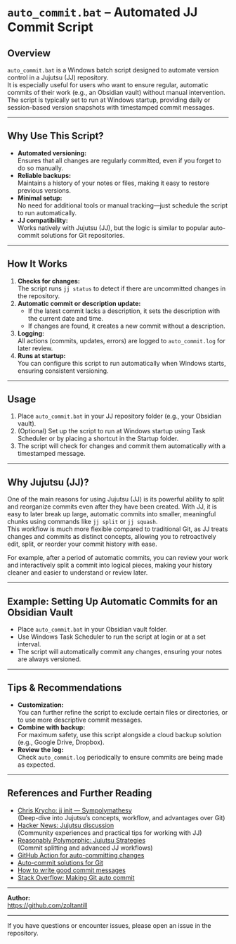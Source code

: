 # `auto_commit.bat` – Automated JJ Commit Script

## Overview

`auto_commit.bat` is a Windows batch script designed to automate version control in a Jujutsu (JJ) repository.  
It is especially useful for users who want to ensure regular, automatic commits of their work (e.g., an Obsidian vault) without manual intervention.  
The script is typically set to run at Windows startup, providing daily or session-based version snapshots with timestamped commit messages.

---

## Why Use This Script?

- **Automated versioning:**  
  Ensures that all changes are regularly committed, even if you forget to do so manually.
- **Reliable backups:**  
  Maintains a history of your notes or files, making it easy to restore previous versions.
- **Minimal setup:**  
  No need for additional tools or manual tracking—just schedule the script to run automatically.
- **JJ compatibility:**  
  Works natively with Jujutsu (JJ), but the logic is similar to popular auto-commit solutions for Git repositories.

---

## How It Works

1. **Checks for changes:**  
   The script runs `jj status` to detect if there are uncommitted changes in the repository.
2. **Automatic commit or description update:**  
   - If the latest commit lacks a description, it sets the description with the current date and time.
   - If changes are found, it creates a new commit without a description.
3. **Logging:**  
   All actions (commits, updates, errors) are logged to `auto_commit.log` for later review.
4. **Runs at startup:**  
   You can configure this script to run automatically when Windows starts, ensuring consistent versioning.

---

## Usage

1. Place `auto_commit.bat` in your JJ repository folder (e.g., your Obsidian vault).
2. (Optional) Set up the script to run at Windows startup using Task Scheduler or by placing a shortcut in the Startup folder.
3. The script will check for changes and commit them automatically with a timestamped message.

---

## Why Jujutsu (JJ)?

One of the main reasons for using Jujutsu (JJ) is its powerful ability to split and reorganize commits even after they have been created. With JJ, it is easy to later break up large, automatic commits into smaller, meaningful chunks using commands like `jj split` or `jj squash`.  
This workflow is much more flexible compared to traditional Git, as JJ treats changes and commits as distinct concepts, allowing you to retroactively edit, split, or reorder your commit history with ease.

For example, after a period of automatic commits, you can review your work and interactively split a commit into logical pieces, making your history cleaner and easier to understand or review later.

---

## Example: Setting Up Automatic Commits for an Obsidian Vault

- Place `auto_commit.bat` in your Obsidian vault folder.
- Use Windows Task Scheduler to run the script at login or at a set interval.
- The script will automatically commit any changes, ensuring your notes are always versioned.

---

## Tips & Recommendations

- **Customization:**  
  You can further refine the script to exclude certain files or directories, or to use more descriptive commit messages.
- **Combine with backup:**  
  For maximum safety, use this script alongside a cloud backup solution (e.g., Google Drive, Dropbox).
- **Review the log:**  
  Check `auto_commit.log` periodically to ensure commits are being made as expected.

---

## References and Further Reading

- [Chris Krycho: jj init — Sympolymathesy](https://v5.chriskrycho.com/essays/jj-init/)  
  (Deep-dive into Jujutsu’s concepts, workflow, and advantages over Git)
- [Hacker News: Jujutsu discussion](https://news.ycombinator.com/item?id=36952796)  
  (Community experiences and practical tips for working with JJ)
- [Reasonably Polymorphic: Jujutsu Strategies](https://reasonablypolymorphic.com/blog/jj-strategy/)  
  (Commit splitting and advanced JJ workflows)
- [GitHub Action for auto-committing changes](https://github.com/stefanzweifel/git-auto-commit-action)  
- [Auto-commit solutions for Git](https://github.com/marketplace/actions/git-auto-commit)  
- [How to write good commit messages](https://gist.github.com/lisawolderiksen/a7b99d94c92c6671181611be1641c733)  
- [Stack Overflow: Making Git auto commit](https://stackoverflow.com/questions/420143/making-git-auto-commit)

---

**Author:**  
https://github.com/zoltantill

---

If you have questions or encounter issues, please open an issue in the repository.
